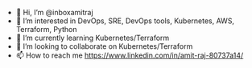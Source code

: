 - 👋 Hi, I’m @inboxamitraj
- 👀 I’m interested in DevOps, SRE, DevOps tools, Kubernetes, AWS, Terraform, Python
- 🌱 I’m currently learning Kubernetes/Terraform
- 💞️ I’m looking to collaborate on Kubernetes/Terraform
- 📫 How to reach me https://www.linkedin.com/in/amit-raj-80737a14/

<!---
inboxamitraj/inboxamitraj is a ✨ special ✨ repository because its `README.md` (this file) appears on your GitHub profile.
You can click the Preview link to take a look at your changes.
--->
